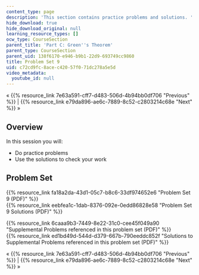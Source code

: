 ```yaml
---
content_type: page
description: 'This section contains practice problems and solutions. '
hide_download: true
hide_download_original: null
learning_resource_types: []
ocw_type: CourseSection
parent_title: 'Part C: Green''s Theorem'
parent_type: CourseSection
parent_uid: 138f6170-e946-b9b1-22d9-693749cc9860
title: Problem Set 9
uid: c72cd9fc-8ace-c420-57f0-71dc278a5e5d
video_metadata:
  youtube_id: null
---
```


« {{% resource_link 7e63a591-cff7-d483-506d-4b94bb0df706 "Previous" %}} | {{% resource_link e79da896-ae6c-7889-8c52-c2803214c68e "Next" %}} »

Overview
--------

In this session you will:

*   Do practice problems
*   Use the solutions to check your work

Problem Set
-----------

{{% resource_link fa18a2da-43d1-05c7-b8c6-33df974652e6 "Problem Set 9 (PDF)" %}}  
{{% resource_link eebfea1c-1dab-8376-092e-0edd86828e58 "Problem Set 9 Solutions (PDF)" %}}

{{% resource_link 6caaa9b3-7449-8e22-31c0-cee45f049a90 "Supplemental Problems referenced in this problem set (PDF)" %}}  
{{% resource_link ed1bd49d-544d-d379-667b-790eeddc852f "Solutions to Supplemental Problems referenced in this problem set (PDF)" %}}

« {{% resource_link 7e63a591-cff7-d483-506d-4b94bb0df706 "Previous" %}} | {{% resource_link e79da896-ae6c-7889-8c52-c2803214c68e "Next" %}} »